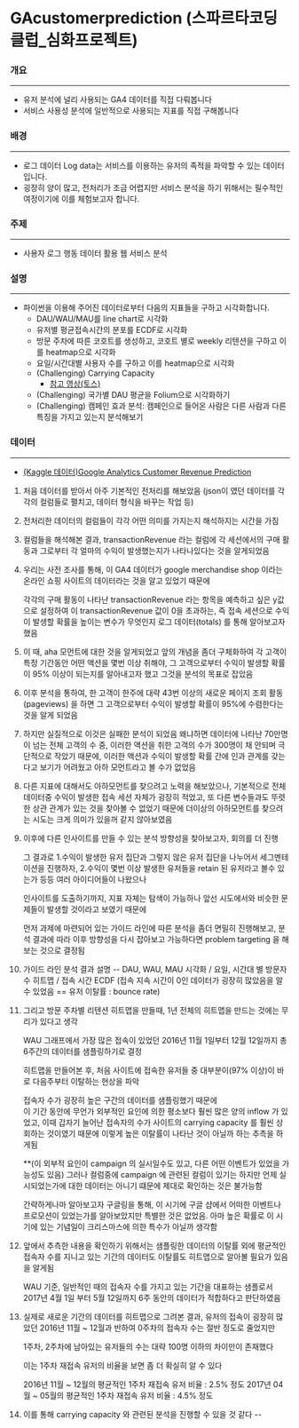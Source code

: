 # GAcustomerprediction (스파르타코딩클럽_심화프로젝트)

### 개요
---
- 유저 분석에 널리 사용되는 GA4 데이터를 직접 다뤄봅니다
- 서비스 사용성 분석에 일반적으로 사용되는 지표를 직접 구해봅니다

### 배경
---
- 로그 데이터 Log data는 서비스를 이용하는 유저의 족적을 파악할 수 있는 데이터입니다.
- 굉장히 양이 많고, 전처리가 조금 어렵지만 서비스 분석을 하기 위해서는 필수적인 여정이기에 이를 체험보고자 합니다.

### 주제
---
- 사용자 로그 행동 데이터 활용 웹 서비스 분석

### 설명
---
- 파이썬을 이용해 주어진 데이터로부터 다음의 지표들을 구하고 시각화합니다.
    - DAU/WAU/MAU를 line chart로 시각화
    - 유저별 평균접속시간의 분포를 ECDF로 시각화
    - 방문 주차에 따른 코호트를 생성하고, 코호트 별로 weekly 리텐션을 구하고 이를 heatmap으로 시각화
    - 요일/시간대별 사용자 수를 구하고 이를 heatmap으로 시각화
    - (Challenging) Carrying Capacity
        - [참고 영상(토스)](https://www.youtube.com/watch?v=tcrr2QiXt9M&t=1s)
    - (Challenging) 국가별 DAU 평균을 Folium으로 시각화하기
    - (Challenging) 캠페인 효과 분석: 캠페인으로 들어온 사람은 다른 사람과 다른 특징을 가지고 있는지 분석해보기
    
### 데이터 
---
- [(Kaggle 데이터)Google Analytics Customer Revenue Prediction](https://www.kaggle.com/competitions/ga-customer-revenue-prediction/overview)


1.  처음 데이터를 받아서 아주 기본적인 전처리를 해보았음
    (json이 였던 데이터를 각각의 컬럼들로 펼치고, 데이터 형식을 바꾸는 작업 등)

2.  전처리한 데이터의 컬럼들이 각각 어떤 의미를 가지는지 해석하지는 시간을 가짐

3.  컬럼들을 해석해본 결과, transactionRevenue 라는 컬럼에 각 세션에서의 구매 활동과
    그로부터 각 얼마의 수익이 발생했는지가 나타나있다는 것을 알게되었음

4.  우리는 사전 조사를 통해,
    이 GA4 데이터가 google merchandise shop 이라는 온라인 쇼핑 사이트의 데이터라는 것을 알고 있었기 때문에

    각각의 구매 활동이 나타난 transactionRevenue 라는 항목을 예측하고 싶은 y값으로 설정하여
    이 transactionRevenue 값이 0을 초과하는, 즉 접속 세션으로 수익이 발생할 확률을 높이는 변수가 무엇인지
    로그 데이터(totals) 를 통해 알아보고자 했음

5.  이 때, aha 모먼트에 대한 것을 알게되었고 앞의 개념을 좀더 구체화하여
    각 고객이 특정 기간동안 어떤 액션을 몇번 이상 취해야, 
    그 고객으로부터 수익이 발생할 확률이 95% 이상이 되는지를 알아내고자 했고 그것을 분석의 목표로 잡았음

6.  이후 분석을 통하여, 한 고객이 한주에 대략 43번 이상의 새로운 페이지 조회 활동(pageviews) 을 하면
    그 고객으로부터 수익이 발생할 확률이 95%에 수렴한다는 것을 알게 되었음

7.  하지만 실질적으로 이것은 실패한 분석이 되었음
    왜냐하면 데이터에 나타난 70만명이 넘는 전체 고객의 수 중, 이러한 액션을 취한 고객의 수가 300명이 채 안되며
    극단적으로 작았기 때문에,
    이러한 액션과 수익이 발생할 확률 간에 인과 관계를 갖는다고 보기가 어려웠고 아하 모먼트라고 볼 수가 없었음

8.  다른 지표에 대해서도 아하모먼트를 찾으려고 노력을 해보았으나, 기본적으로 전체 데이터중 수익이 발생한
    접속 세션 자체가 굉장히 적었고, 또 다른 변수들과도 뚜렷한 상관 관계가 있는 것을 찾아볼 수 없었기 때문에
    더이상의 아하모먼트를 찾으려는 시도는 크게 의미가 있을꺼 같지 않아보였음

9.  이후에 다른 인사이트를 만들 수 있는 분석 방향성을 찾아보고자, 회의를 더 진행

    그 결과로 1.수익이 발생한 유저 집단과 그렇지 않은 유저 집단을 나누어서 세그멘테이션을 진행하자,
    2.수익이 몇번 이상 발생한 유저들을 retain 된 유저라고 볼수 있는가 등등 여러 아이디어들이 나왔으나

    인사이트를 도출하기까지, 지표 자체는 탐색이 가능하나 앞선 시도에서와 비슷한 문제들이 발생할 것이라고
    보였기 때문에

    먼저 과제에 마련되어 있는 가이드 라인에 따른 분석을 좀더 면밀히 진행해보고, 분석 결과에 따라
    이후 방향성을 다시 잡아보고 가능하다면 problem targeting 을 해보는 것으로 결정됨

10. 가이드 라인 분석 결과 설명 -- DAU, WAU, MAU 시각화 / 요일, 시간대 별 방문자 수 히트맵 / 
                                접속 시간 ECDF (접속 지속 시간이 0인 데이터가 굉장히 많았음을 알수 있었음 
                                == 유저 이탈률 : bounce rate)

11. 그리고 방문 주차별 리텐션 히트맵을 만들때, 1년 전체의 히트맵을 만드는 것에는 무리가 있다고 생각

    WAU 그래프에서 가장 많은 접속이 있었던 2016년 11월 1일부터 12월 12일까지 총 6주간의 데이터를 샘플링하기로 결정

    히트맵을 만들어본 후, 처음 사이트에 접속한 유저들 중 대부분이(97% 이상)이 바로 다음주부터 이탈하는 현상을 파악

    접속자 수가 굉장히 높은 구간의 데이터를 샘플링했기 때문에  
    이 기간 동안에 무언가 외부적인 요인에 의한 평소보다 훨씬 많은 양의 inflow 가 있었고,
    이때 갑자기 늘어난 접속자의 수가 사이트의 carrying capacity 를 훨씬 상회하는 것이였기 때문에
    이렇게 높은 이탈률이 나타난 것이 아닐까 하는 추측을 하게됨

    **(이 외부적 요인이 campaign 의 실시일수도 있고, 다른 어떤 이벤트가 있었을 가능성도 있음)
       그러나 컬럼중에 campaign 에 관련된 컬럼이 있기는 하지만 언제 실시되었는가에 대한 데이터는 아니기 떄문에
       제대로 확인하는 것은 불가능함 

       간략하게나마 알아보고자 구글링을 통해, 이 시기에 구글 샵에서 어떠한 이벤트나 프로모션이 있었는가를 알아보았지만
       특별한 것은 없었음.
       아마 높은 확률로 이 시기에 있는 기념일이 크리스마스에 의한 특수가 아닐까 생각함

12. 앞에서 추측한 내용을 확인하기 위해서는 샘플링한 데이터의 이탈률 외에 
    평균적인 접속자 수를 지니고 있는 기간의 데이터도 이탈률도 히트맵으로 알아볼 필요가 있음을 알게됨

    WAU 기준, 일반적인 때의 접속자 수를 가지고 있는 기간을 대표하는 샘플로서
    2017년 4월 1일 부터 5월 12일까지 6주 동안의 데이터가 적합하다고 판단하였음

13. 실제로 새로운 기간의 데이터를 히트맵으로 그려본 결과,
    유저의 접속이 굉장히 많았던 2016년 11월 ~ 12월과 반하여 0주차의 접속자 수는 절반 정도로 줄었지만

    1주차, 2주차에 남아있는 유저들의 수는 대략 100명 이하의 차이만이 존재했다

    이는 1주차 재접속 유저의 비율을 보면 좀 더 확실히 알 수 있다

    2016년 11월 ~ 12월의 평균적인 1주차 재접속 유저 비율 : 2.5% 정도
    2017년 04월 ~ 05월의 평균적인 1주차 재접속 유저 비율 : 4.5% 정도

14. 이를 통해 carrying capacity 와 관련된 분석을 진행할 수 있을 것 같다 --
